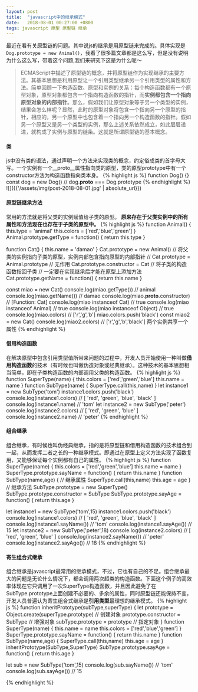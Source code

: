 ```yaml
---
layout: post
title:  "javascript中的继承模式"
date:   2018-08-01 00:27:00 +0800
tags: javascript 原型 原型链 继承
---
```



最近在看有关原型链的问题。其中说js的继承是用原型链来完成的。具体实现是``Dog.prototype = new Animal()``，我看了很多篇文章都是这么写，但是没有说明为什么这么写，带着这个问题,我们来研究下这是为什么呢～

> ECMAScript中描述了原型链的概念，并将原型链作为实现继承的主要方法。其基本思想是利用原型让一个引用类型继承另一个引用类型的属性和方法。简单回顾一下构造函数、原型和实例的关系：每个构造函数都有一个原型对象，原型对象都包含一个指向构造函数的指针，而**实例都包含一个指向原型对象的内部指针**。那么，假如我们让原型对象等于另一个类型的实例，结果会怎么样呢？显然，此时的原型对象将包含一个指向另一个原型的指针，相应的，另一个原型中也包含着一个指向另一个构造函数的指针。假如另一个原型又是另一个类型的实例，那么上述关系依然成立，如此层层递进，就构成了实例与原型的链条。这就是所谓原型链的基本概念。

#### 类

js中没有类的语法，通过声明一个方法来实现类的概念，约定俗成类的首字母大写。一个实例有一个__proto__属性指向类的原型，类的原型prototype中有一个constructor方法为构造函数指向类本身。
{% highlight js %}
function Dog() {}
const dog = new Dog()
// dog.__proto__ === Dog.prototype
{% endhighlight %}
![]({{'/assets/img/post-2018-08-01.jpg' | absolute_url}})
#### 原型链继承方法
常用的方法就是将父类的实例赋值给子类的原型。
**原来存在于父类实例中的所有属性和方法现在也存在于子类的原型中。**
{% highlight js %}
function Animal() {
  this.type = 'animal'
  this.colors = ['red','blue','green']
}
Animal.prototype.getType = function() {
  return this.type
}

function Cat() {
  this.name = 'damao'
}
Cat.prototype = new Animal() // 将父类的实例指向子类的原型，实例内部包含指向原型的内部指针
// Cat.prototype = Animal.prototype // 无作用
Cat.prototype.constructor = Cat // 将子类的构造函数指回子类
// 一定要在实现继承后才能在原型上添加方法
Cat.prototype.getName = function() {
  return this.name
}

const miao = new Cat()
console.log(miao.getType()) // animal
console.log(miao.getName()) // damao
console.log(miao.__proto__.constructor) // [Function: Cat]
console.log(miao instanceof Cat) // true
console.log(miao instanceof Animal) // true
console.log(miao instanceof Object) // true
console.log(miao.colors) // ['r','g','b']
miao.colors.push('black')
const miao2 = new Cat()
console.log(miao2.colors) // ['r','g','b','black'] 两个实例共享一个属性
{% endhighlight %}

#### 借用构造函数
在解决原型中包含引用类型值所带来问题的过程中，开发人员开始使用一种叫做**借用构造函数**的技术（有时候也叫做伪造对象或经典继承）。这种技术的基本思想相当简单，即在子类构造函数的内部调用父类的构造函数。
{% highlight js %}
function SuperType(name) {
  this.colors = ['red','green','blue']
  this.name = name
}
function SubType(name) {
  SuperType.call(this,name)
}
let instance1 = new SubType('tom')
instance1.colors.push('black')
console.log(instance1.colors) // [ 'red', 'green', 'blue', 'black' ]
console.log(instance1.name) // 'tom'
let instance2 = new SubType('peter')
console.log(instance2.colors) // [ 'red', 'green', 'blue' ]
console.log(instance2.name) // 'peter'
{% endhighlight %}
#### 组合继承
组合继承，有时候也叫伪经典继承，指的是将原型链和借用构造函数的技术组合到一起，从而发挥二者之长的一种继承模式。即通过在原型上定义方法实现了函数复用，又能够保证每个实例都有自己的属性。
{% highlight js %}
function SuperType(name) {
  this.colors = ['red','green','blue']
  this.name = name
}
SuperType.prototype.sayName = function() {
  return this.name
}
function SubType(name,age) {
  // 继承属性
  SuperType.call(this,name)
  this.age = age
}
// 继承方法
SubType.prototype = new SuperType()
SubType.prototype.constructor = SubType
SubType.prototype.sayAge = function() {
  return this.age
}

let instance1 = new SubType('tom',15)
instance1.colors.push('black')
console.log(instance1.colors) // [ 'red', 'green', 'blue', 'black' ]
console.log(instance1.sayName()) // 'tom'
console.log(instance1.sayAge()) // 15
let instance2 = new SubType('peter',18)
console.log(instance2.colors) // [ 'red', 'green', 'blue' ]
console.log(instance2.sayName()) // 'peter'
console.log(instance2.sayAge()) // 18
{% endhighlight %}
#### 寄生组合式继承
组合继承是javascript最常用的继承模式，不过，它也有自己的不足。组合继承最大的问题是无论什么情况下，都会调用两次超类的构造函数。下面这个例子的高效率体现在它只调用了一次SuperType构造函数，并且因此避免了在SubType.prototype上面创建不必要的、多余的属性，同时原型链还能保持不变，开发人员普遍认为寄生组合式继承是**引用类型**最理想的继承模式。
{% highlight js %}
function inheritPrototype(subType,superType) {
  let prototype = Object.create(superType.prototype) // 创建对象
  prototype.constructor = SubType // 增强对象
  subType.prototype = prototype // 指定对象
}
function SuperType(name) {
  this.name = name
  this.colors = ['red','blue','green']
}
SuperType.prototype.sayName = function() {
  return this.name
}
function SubType(name,age) {
  SuperType.call(this,name)
  this.age = age
}
inheritPrototype(SubType,SuperType)
SubType.prototype.sayAge = function() {
  return this.age
}

let sub = new SubType('tom',15)
console.log(sub.sayName()) // 'tom'
console.log(sub.sayAge()) // 15

{% endhighlight %}

